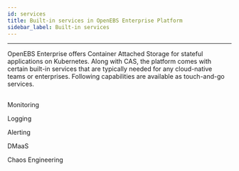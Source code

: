 ```yaml
---
id: services
title: Built-in services in OpenEBS Enterprise Platform
sidebar_label: Built-in services
---
```


------

OpenEBS Enterprise offers Container Attached Storage for stateful applications on Kubernetes. Along with CAS, the platform comes with certain built-in services that are typically needed for any cloud-native teams or enterprises. Following capabilities are available as touch-and-go services.

## 

Monitoring

Logging

Alerting

DMaaS

Chaos Engineering

